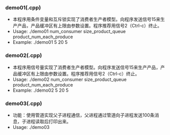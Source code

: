 ### demo01(.cpp)
- 本程序用条件变量和互斥锁实现了消费者生产者模型。向程序发送信号15来生产产品，产品缓冲区有上限由参数设置。程序推荐用信号2（Ctrl-c）终止。
- Usage: ./demo01 num_consumer size_product_queue product_num_each_produce
- Example: ./demo01 5 20 5
### demo02(.cpp)
- 本程序用信号量实现了消费者生产者模型。向程序发送信号15来生产产品，产品缓冲区有上限由参数设置。程序推荐用信号2（Ctrl-c）终止。
- Usage: ./demo02 num_consumer size_product_queue product_num_each_produce
- Example: ./demo02 5 20 5
### demo03(.cpp)
- 功能：使用管道实现父子进程通信，父进程通过管道向子进程发送100条消息，子进程读取后打印出来。
- Usage: ./demo03
